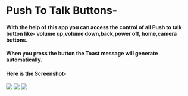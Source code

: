 # Push To Talk Buttons-

#### With the help of this app you can access the control of all Push to talk button like- volume up,volume down,back,power off, home,camera buttons.
#### When you press the button the Toast message will generate automatically.

#### Here is the Screenshot-

<img src="https://user-images.githubusercontent.com/29863779/27833713-92a63d9e-60f1-11e7-87ea-004554ff48c3.jpg"> 
<img src="https://user-images.githubusercontent.com/29863779/27833714-92aa8782-60f1-11e7-8120-6d995ca59e61.jpg"> 
<img src="https://user-images.githubusercontent.com/29863779/27833715-92b3da3a-60f1-11e7-9ae8-7f0b2bd4d25c.jpg"> 
